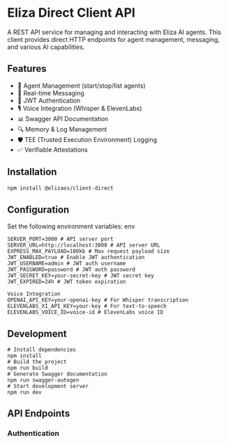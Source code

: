 # Eliza Direct Client API

A REST API service for managing and interacting with Eliza AI agents. This client provides direct HTTP endpoints for agent management, messaging, and various AI capabilities.

## Features

- 🤖 Agent Management (start/stop/list agents)
- 💬 Real-time Messaging
- 🔐 JWT Authentication
- 🎙️ Voice Integration (Whisper & ElevenLabs)
- 📊 Swagger API Documentation
- 🔍 Memory & Log Management
- 🛡️ TEE (Trusted Execution Environment) Logging
- ✅ Verifiable Attestations

## Installation

```bash
npm install @elizaos/client-direct
```


## Configuration

Set the following environment variables:
env
```
SERVER_PORT=3000 # API server port
SERVER_URL=http://localhost:3000 # API server URL
EXPRESS_MAX_PAYLOAD=100kb # Max request payload size
JWT_ENABLED=true # Enable JWT authentication
JWT_USERNAME=admin # JWT auth username
JWT_PASSWORD=password # JWT auth password
JWT_SECRET_KEY=your-secret-key # JWT secret key
JWT_EXPIRED=24h # JWT token expiration

Voice Integration
OPENAI_API_KEY=your-openai-key # For Whisper transcription
ELEVENLABS_XI_API_KEY=your-key # For text-to-speech
ELEVENLABS_VOICE_ID=voice-id # ElevenLabs voice ID
```

## Development
```
# Install dependencies
npm install
# Build the project
npm run build
# Generate Swagger documentation
npm run swagger-autogen
# Start development server
npm run dev
```

## API Endpoints

### Authentication
